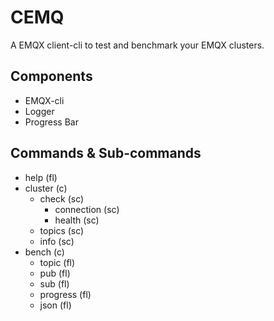 # CEMQ

A EMQX client-cli to test and benchmark your EMQX clusters.

## Components

- EMQX-cli
- Logger
- Progress Bar

## Commands & Sub-commands

- help (fl)
- cluster (c)
  - check (sc)
    - connection (sc)
    - health (sc)
  - topics (sc)
  - info (sc)
- bench (c)
  - topic (fl)
  - pub (fl)
  - sub (fl)
  - progress (fl)
  - json (fl)
